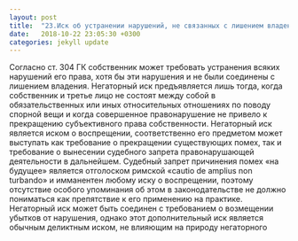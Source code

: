```yaml
---
layout: post
title:  "23.Иск об устранении нарушений, не связанных с лишением владения (негаторный иск)"
date:   2018-10-22 23:05:30 +0300
categories: jekyll update
---
```


Согласно ст. 304 ГК собственник может требовать устранения всяких нарушений его права, хотя бы эти нарушения и не были соединены с лишением владения. Негаторный иск предъявляется лишь тогда, когда собственник и третье лицо не состоят между собой в обязательственных или иных относительных отношениях по поводу спорной вещи и когда совершенное правонарушение не привело к прекращению субъективного права собственности. Негаторный иск является иском о воспрещении, соответственно его предметом может выступать как требование о прекращении существующих помех, так и требование о вынесении судебного запрета правонарушающей деятельности в дальнейшем. Судебный запрет причинения помех «на будущее» является отголоском римской «cautio de amplius non turbando» и имманентен любому иску о воспрещении, поэтому отсутствие особого упоминания об этом в законодательстве не должно пониматься как препятствие к его применению на практике. Негаторный иск может быть соединен с требованием о возмещении убытков от нарушения, однако этот дополнительный иск является обычным деликтным иском, не влияющим на природу негаторного